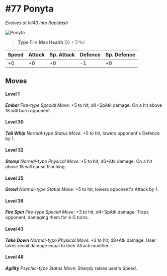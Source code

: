 # #77 Ponyta
*Evolves at lvl40 into Rapidash*

![Ponyta](https://img.pokemondb.net/sprites/home/normal/1x/ponyta.png)

> **Type** Fire
> **Max Health** 50 + 5\*lvl

| Speed | Attack | Sp. Attack | Defence | Sp. Defence |
| ----- | ------ | ---------- | ------- | ----------- |
| +0 | +0 | +0 | -1 | +0 |

## Moves
#### Level 1

***Ember** Fire-type Special Move*: +5 to hit, d4+SpAtk damage. On a hit above 18 will burn opponent.
#### Level 30

***Tail Whip** Normal-type Status Move*: +5 to hit, lowers opponent's Defence by 1.
#### Level 32

***Stomp** Normal-type Physical Move*: +5 to hit, d6+Atk damage. On a hit above 18 will cause flinching.
#### Level 35

***Growl** Normal-type Status Move*: +5 to hit, lowers opponent's Attack by 1.
#### Level 39

***Fire Spin** Fire-type Special Move*: +3 to hit, d4+SpAtk damage. Traps opponent, damaging them for 4-5 turns.
#### Level 43

***Take Down** Normal-type Physical Move*: +3 to hit, d8+Atk damage. User takes recoil damage equal to their Attack modifier.
#### Level 48

***Agility** Psychic-type Status Move*: Sharply raises user's Speed.

